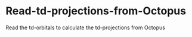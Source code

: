 # Read-td-projections-from-Octopus
Read the td-orbitals to calculate the td-projections from Octopus
